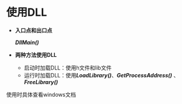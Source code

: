 # 使用DLL

- **入口点和出口点**

  ***DllMain()***

- **两种方法使用DLL**

  - 启动时加载DLL：使用h文件和lib文件
  - 运行时加载DLL：使用***LoadLibrary()***、***GetProcessAddress()*** 、***FreeLibrary()***

使用时具体查看windows文档

